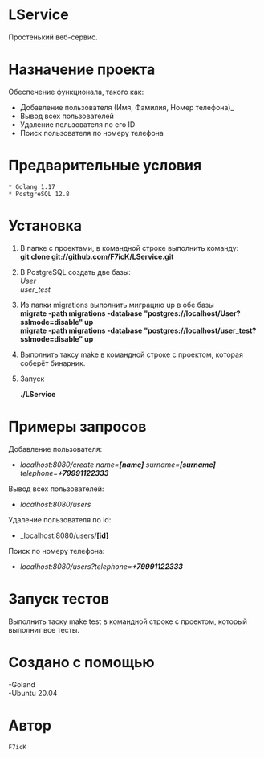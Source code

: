 # LService
Простенький веб-сервис. 

# Назначение проекта

Обеспечение функционала, такого как:<br/>
+ Добавление пользователя (Имя, Фамилия, Номер телефона)_<br/>
+ Вывод всех пользователей<br/>
+ Удаление пользователя по его ID<br/>
+ Поиск пользователя по номеру телефона<br/>
 
# Предварительные условия

	* Golang 1.17 
	* PostgreSQL 12.8

# Установка

1. В папке с проектами, в командной строке выполнить команду:<br/>
	__git clone git://github.com/F7icK/LService.git__

2. В PostgreSQL создать две базы:<br/>
	_User_ <br/>
	_user_test_

3. Из папки migrations выполнить миграцию up в обе базы <br/>
	__migrate -path migrations -database "postgres://localhost/User?sslmode=disable" up__ <br/>
	__migrate -path migrations -database "postgres://localhost/user_test?sslmode=disable" up__
    
4. Выполнить таксу make в командной строке с проектом, которая соберёт бинарник.

5. Запуск

	__./LService__
	
# Примеры запросов

Добавление пользователя:<br/>
+ _localhost:8080/create name=__[name]__ surname=__[surname]__ telephone=__+79991122333___<br/>
	
Вывод всех пользователей:<br/>
+ _localhost:8080/users_<br/>

Удаление пользователя по id:<br/>
+ _localhost:8080/users/__[id]__<br/>

Поиск по номеру телефона:<br/>
+ _localhost:8080/users?telephone=__+79991122333___<br/>

# Запуск тестов

Выполнить таску make test в командной строке с проектом, который выполнит все тесты.

# Создано с помощью

 -Goland<br/>
 -Ubuntu 20.04<br/>
 
# Автор
	
	F7icK
